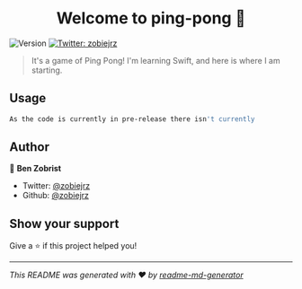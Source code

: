 <h1 align="center">Welcome to ping-pong 👋</h1>
<p>
  <img alt="Version" src="https://img.shields.io/npm/v/ping-pong.svg">
  <a href="https://twitter.com/zobiejrz">
    <img alt="Twitter: zobiejrz" src="https://img.shields.io/twitter/follow/zobiejrz.svg?style=social" target="_blank" />
  </a>
</p>

> It's a game of Ping Pong! I'm learning Swift, and here is where I am starting.

## Usage

```sh
As the code is currently in pre-release there isn't currently 
```

## Author

👤 **Ben Zobrist**

* Twitter: [@zobiejrz](https://twitter.com/zobiejrz)
* Github: [@zobiejrz](https://github.com/zobiejrz)

## Show your support

Give a ⭐️ if this project helped you!

***
_This README was generated with ❤️ by [readme-md-generator](https://github.com/kefranabg/readme-md-generator)_